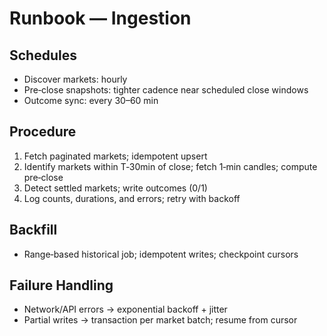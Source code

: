 # Runbook — Ingestion

## Schedules

- Discover markets: hourly
- Pre‑close snapshots: tighter cadence near scheduled close windows
- Outcome sync: every 30–60 min

## Procedure

1. Fetch paginated markets; idempotent upsert
2. Identify markets within T‑30min of close; fetch 1‑min candles; compute pre‑close
3. Detect settled markets; write outcomes (0/1)
4. Log counts, durations, and errors; retry with backoff

## Backfill

- Range‑based historical job; idempotent writes; checkpoint cursors

## Failure Handling

- Network/API errors → exponential backoff + jitter
- Partial writes → transaction per market batch; resume from cursor
